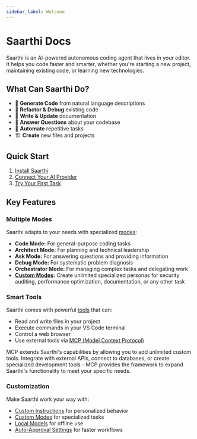 ```yaml
---
sidebar_label: Welcome
---
```


# Saarthi Docs

Saarthi is an AI-powered autonomous coding agent that lives in your editor. It helps you code faster and smarter, whether you're starting a new project, maintaining existing code, or learning new technologies.

## What Can Saarthi Do?

- 🚀 **Generate Code** from natural language descriptions
- 🔧 **Refactor & Debug** existing code
- 📝 **Write & Update** documentation
- 🤔 **Answer Questions** about your codebase
- 🔄 **Automate** repetitive tasks
- 🏗️ **Create** new files and projects

## Quick Start

1. [Install Saarthi](./getting-started/installing.mdx)
2. [Connect Your AI Provider](./getting-started/connecting-api-provider.md)
3. [Try Your First Task](./getting-started/your-first-task.md)

## Key Features

### Multiple Modes
Saarthi adapts to your needs with specialized [modes](./saarthi/basic-usage/using-modes):
- **Code Mode:** For general-purpose coding tasks
- **Architect Mode:** For planning and technical leadership
- **Ask Mode:** For answering questions and providing information
- **Debug Mode:** For systematic problem diagnosis
- **Orchestrator Mode:** For managing complex tasks and delegating work
- **[Custom Modes](./features/custom-modes):** Create unlimited specialized personas for security auditing, performance optimization, documentation, or any other task

### Smart Tools
Saarthi comes with powerful [tools](./basic-usage/how-tools-work) that can:
- Read and write files in your project
- Execute commands in your VS Code terminal
- Control a web browser
- Use external tools via [MCP (Model Context Protocol)](./features/mcp/overview)

MCP extends Saarthi's capabilities by allowing you to add unlimited custom tools. Integrate with external APIs, connect to databases, or create specialized development tools - MCP provides the framework to expand Saarthi's functionality to meet your specific needs.

### Customization
Make Saarthi work your way with:
- [Custom Instructions](./features/custom-instructions) for personalized behavior
- [Custom Modes](./features/custom-modes) for specialized tasks
- [Local Models](./advanced-usage/local-models) for offline use
- [Auto-Approval Settings](./features/auto-approving-actions) for faster workflows


